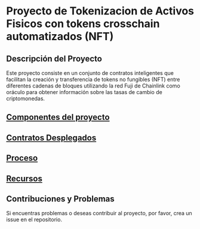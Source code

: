 # Proyecto de Tokenizacion de Activos Fisicos con tokens crosschain automatizados (NFT)

## Descripción del Proyecto
Este proyecto consiste en un conjunto de contratos inteligentes que facilitan la creación y transferencia de tokens no fungibles (NFT) entre diferentes cadenas de bloques utilizando la red Fuji de Chainlink como oráculo para obtener información sobre las tasas de cambio de criptomonedas.

## [Componentes del proyecto](markdown/componentes.md)

## [Contratos Desplegados](markdown/contratos_desplegados.md)

## [Proceso](markdown/proceso.md)

## [Recursos](markdown/recursos.md)

## Contribuciones y Problemas
Si encuentras problemas o deseas contribuir al proyecto, por favor, crea un issue en el repositorio.

